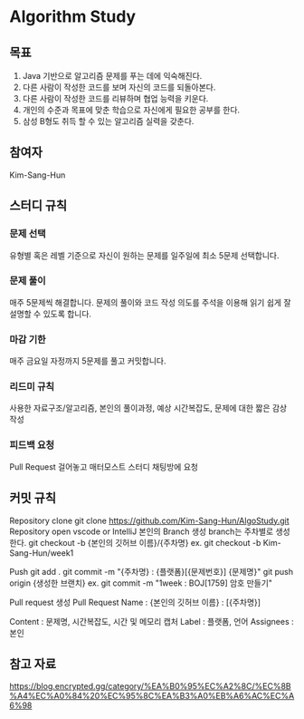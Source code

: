 # Algorithm Study

## 목표
1. Java 기반으로 알고리즘 문제를 푸는 데에 익숙해진다.
2. 다른 사람이 작성한 코드를 보며 자신의 코드를 되돌아본다.
3. 다른 사람이 작성한 코드를 리뷰하며 협업 능력을 키운다.
4. 개인의 수준과 목표에 맞춘 학습으로 자신에게 필요한 공부를 한다.
5. 삼성 B형도 취득 할 수 있는 알고리즘 실력을 갖춘다.

## 참여자
Kim-Sang-Hun

## 스터디 규칙

### 문제 선택
유형별 혹은 레벨 기준으로 자신이 원하는 문제를 일주일에 최소 5문제 선택합니다.

### 문제 풀이
매주 5문제씩 해결합니다.
문제의 풀이와 코드 작성 의도를 주석을 이용해 읽기 쉽게 잘 설명할 수 있도록 합니다.

### 마감 기한
매주 금요일 자정까지 5문제를 풀고 커밋합니다.

### 리드미 규칙
사용한 자료구조/알고리즘, 본인의 풀이과정, 예상 시간복잡도, 문제에 대한 짧은 감상 작성

### 피드백 요청
Pull Request 걸어놓고 매터모스트 스터디 채팅방에 요청


## 커밋 규칙
Repository clone
git clone https://github.com/Kim-Sang-Hun/AlgoStudy.git
Repository open
vscode or IntelliJ
본인의 Branch 생성
branch는 주차별로 생성한다.
git checkout -b {본인의 깃허브 이름}/{주차명}
ex. git checkout -b Kim-Sang-Hun/week1

Push
git add .
git commit -m "{주차명} : {플랫폼}[{문제번호}] {문제명}"
git push origin {생성한 브랜치}
ex. git commit -m "1week : BOJ[1759] 암호 만들기"

Pull request 생성
Pull Request Name : {본인의 깃허브 이름} : [{주차명}]

Content : 문제명, 시간복잡도, 시간 및 메모리 캡처
Label : 플랫폼, 언어
Assignees : 본인

## 참고 자료
https://blog.encrypted.gg/category/%EA%B0%95%EC%A2%8C/%EC%8B%A4%EC%A0%84%20%EC%95%8C%EA%B3%A0%EB%A6%AC%EC%A6%98
